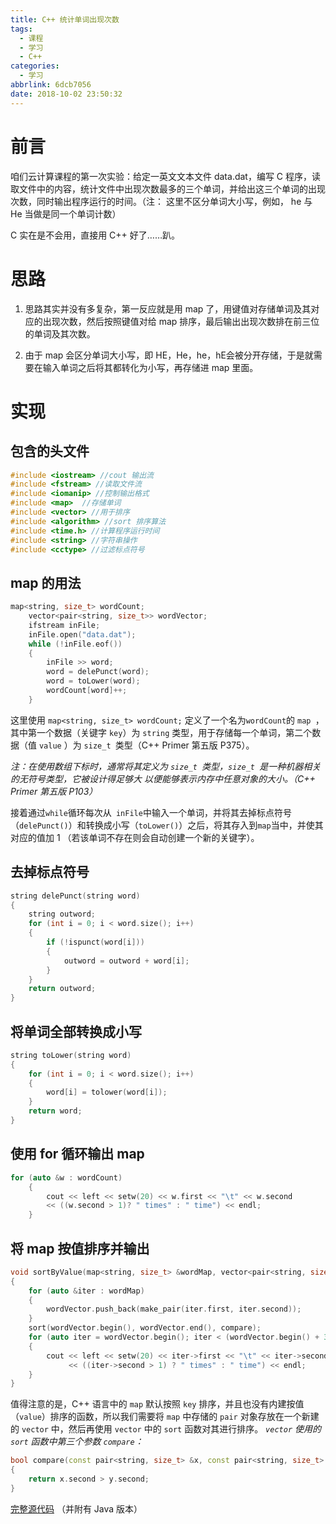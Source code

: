 ```yaml
---
title: C++ 统计单词出现次数
tags:
  - 课程
  - 学习
  - C++
categories:
  - 学习
abbrlink: 6dcb7056
date: 2018-10-02 23:50:32
---
```

# 前言

咱们云计算课程的第一次实验：给定一英文文本文件 data.dat，编写 C 程序，读取文件中的内容，统计文件中出现次数最多的三个单词，并给出这三个单词的出现次数，同时输出程序运行的时间。（注： 这里不区分单词大小写，例如， he 与 He 当做是同一个单词计数）

C 实在是不会用，直接用 C++ 好了……趴。

<!--more-->

# 思路

1. 思路其实并没有多复杂，第一反应就是用 map 了，用键值对存储单词及其对应的出现次数，然后按照键值对给 map 排序，最后输出出现次数排在前三位的单词及其次数。

2. 由于 map 会区分单词大小写，即 HE，He，he，hE会被分开存储，于是就需要在输入单词之后将其都转化为小写，再存储进 map 里面。

# 实现

## 包含的头文件
```c++
#include <iostream> //cout 输出流
#include <fstream> //读取文件流 
#include <iomanip> //控制输出格式
#include <map>  //存储单词
#include <vector> //用于排序
#include <algorithm> //sort 排序算法
#include <time.h> //计算程序运行时间
#include <string> //字符串操作
#include <cctype> //过滤标点符号
```

## map 的用法
```c++
map<string, size_t> wordCount;
    vector<pair<string, size_t>> wordVector;
    ifstream inFile;
    inFile.open("data.dat");
    while (!inFile.eof())
    {
        inFile >> word;
        word = delePunct(word);
        word = toLower(word);
        wordCount[word]++;
    }
```
这里使用
`map<string, size_t> wordCount;`
定义了一个名为` wordCount `的 `map `，其中第一个数据（关键字 `key`）为 `string` 类型，用于存储每一个单词，第二个数据（值 `value` ）为 `size_t `类型（C++ Primer 第五版 P375）。

*注：在使用数组下标时，通常将其定义为  `size_t `类型，`size_t `是一种机器相关的无符号类型，它被设计得足够大 以便能够表示内存中任意对象的大小。（C++ Primer 第五版  P103）*

接着通过`while`循环每次从` inFile`中输入一个单词，并将其去掉标点符号（`delePunct()`）和转换成小写（`toLower()`）之后，将其存入到`map`当中，并使其对应的值加 1 （若该单词不存在则会自动创建一个新的关键字）。

## 去掉标点符号
```c++
string delePunct(string word)
{
    string outword;
    for (int i = 0; i < word.size(); i++)
    {
        if (!ispunct(word[i]))
        {
            outword = outword + word[i];
        }
    }
    return outword;
}
```

## 将单词全部转换成小写
```c++
string toLower(string word)
{
    for (int i = 0; i < word.size(); i++)
    {
        word[i] = tolower(word[i]);
    }
    return word;
}
```

## 使用 for 循环输出 map
```c++
for (auto &w : wordCount)
    {
        cout << left << setw(20) << w.first << "\t" << w.second 
        << ((w.second > 1)? " times" : " time") << endl;
    }
```

## 将 map 按值排序并输出
```c++
void sortByValue(map<string, size_t> &wordMap, vector<pair<string, size_t>> &wordVector)
{
    for (auto &iter : wordMap)
    {
        wordVector.push_back(make_pair(iter.first, iter.second));
    }
    sort(wordVector.begin(), wordVector.end(), compare);
    for (auto iter = wordVector.begin(); iter < (wordVector.begin() + 3); iter++)
    {
        cout << left << setw(20) << iter->first << "\t" << iter->second
             << ((iter->second > 1) ? " times" : " time") << endl;
    }
}
```

值得注意的是，C++ 语言中的 `map` 默认按照 `key` 排序，并且也没有内建按值（`value`）排序的函数，所以我们需要将 `map` 中存储的 `pair` 对象存放在一个新建的 `vector` 中，然后再使用 `vector` 中的 `sort` 函数对其进行排序。
*`vector` 使用的 `sort` 函数中第三个参数 `compare`：*
```c++
bool compare(const pair<string, size_t> &x, const pair<string, size_t> &y)
{
    return x.second > y.second;
}
```

[完整源代码](https://github.com/zsgdyf/Git-For-Class/tree/master/CloudComputing)
（并附有 Java 版本）